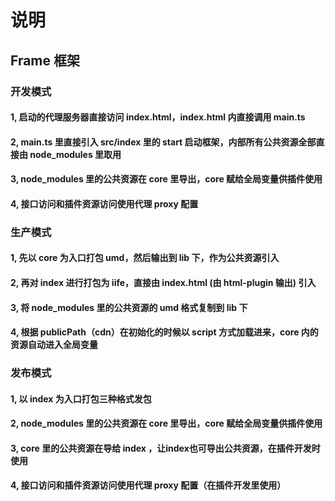 # 说明

## Frame 框架

### 开发模式

#### 1, 启动的代理服务器直接访问 index.html，index.html 内直接调用 main.ts

#### 2, main.ts 里直接引入 src/index 里的 start 启动框架，内部所有公共资源全部直接由 node_modules 里取用

#### 3, node_modules 里的公共资源在 core 里导出，core 赋给全局变量供插件使用

#### 4, 接口访问和插件资源访问使用代理 proxy 配置

### 生产模式

#### 1, 先以 core 为入口打包 umd，然后输出到 lib 下，作为公共资源引入

#### 2, 再对 index 进行打包为 iife，直接由 index.html (由 html-plugin 输出) 引入

#### 3, 将 node_modules 里的公共资源的 umd 格式复制到 lib 下

#### 4, 根据 publicPath（cdn）在初始化的时候以 script 方式加载进来，core 内的资源自动进入全局变量

### 发布模式

#### 1, 以 index 为入口打包三种格式发包

#### 2, node_modules 里的公共资源在 core 里导出，core 赋给全局变量供插件使用

#### 3, core 里的公共资源在导给 index ，让index也可导出公共资源，在插件开发时使用

#### 4, 接口访问和插件资源访问使用代理 proxy 配置（在插件开发里使用）
